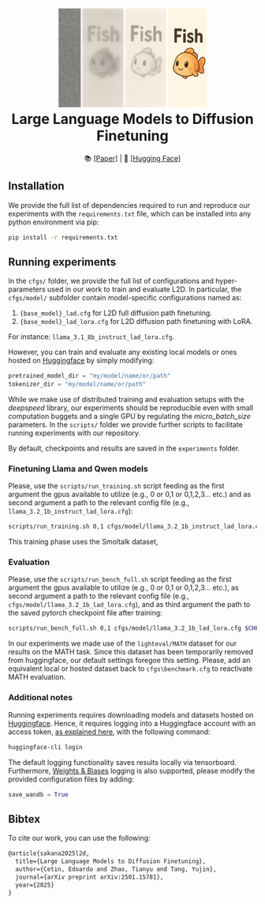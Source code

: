 <h1 align="center">
  <a href="https://github.com/SakanaAI/L2D/">
<img src="figures/logo.png" width="300" /></a><br>
<b>Large Language Models to Diffusion Finetuning</b><br>
</h1>

<p align="center">
  📚 <a href="https://arxiv.org/abs/2501.15781">[Paper]</a> |
  🤗 <a href="https://huggingface.co/SakanaAI">[Hugging Face]</a>
</p>


## Installation

We provide the full list of dependencies required to run and reproduce our experiments with the `requirements.txt` file, which can be installed into any python environment via pip:

```bash
pip install -r requirements.txt
```

## Running experiments

In the `cfgs/` folder, we provide the full list of configurations and hyper-parameters used in our work to train and evaluate L2D. In particular, the `cfgs/model/` subfolder contain model-specific configurations named as:
1. `{base_model}_lad.cfg` for L2D full diffusion path finetuning.
2.  `{base_model}_lad_lora.cfg` for L2D diffusion path finetuning with LoRA.

For instance: `llama_3.1_8b_instruct_lad_lora.cfg`.

However, you can train and evaluate any existing local models or ones hosted on [Huggingface](https://huggingface.co/) by simply modifying:

```py
pretrained_model_dir = "my/model/name/or/path"
tokenizer_dir = "my/model/name/or/path"
```

While we make use of distributed training and evaluation setups with the _deepspeed_ library, our experiments should be reproducible even with small computation buggets and a single GPU by regulating the _micro\_batch\_size_ parameters. In the `scripts/` folder we provide further scripts to facilitate running experiments with our repository.

By default, checkpoints and results are saved in the `experiments` folder.

### Finetuning Llama and Qwen models

Please, use the `scripts/run_training.sh` script feeding as the first argument the gpus available to utilize (e.g., 0 or 0,1 or 0,1,2,3... etc.) and as second argument a path to the relevant config file (e.g., `llama_3.2_1b_instruct_lad_lora.cfg`):

```bash
scripts/run_training.sh 0,1 cfgs/model/llama_3.2_1b_instruct_lad_lora.cfg
```

This training phase uses the Smoltalk dataset, 

### Evaluation

Please, use the `scripts/run_bench_full.sh` script feeding as the first argument the gpus available to utilize (e.g., 0 or 0,1 or 0,1,2,3... etc.), as second argument a path to the relevant config file (e.g., `cfgs/model/llama_3.2_1b_lad_lora.cfg`), and as third argument the path to the saved pytorch checkpoint file after training:

```bash
scripts/run_bench_full.sh 0,1 cfgs/model/llama_3.2_1b_lad_lora.cfg $CHECKPOINT_PATH
```

In our experiments we made use of the `lighteval/MATH` dataset for our results on the MATH task. Since this dataset has been temporarily removed from huggingface, our default settings foregoe this setting. Please, add an equivalent local or hosted dataset back to `cfgs\benchmark.cfg` to reactivate MATH evaluation.

### Additional notes

Running experiments requires downloading models and datasets hosted on [Huggingface](https://huggingface.co/). Hence, it requires logging into a Huggingface account with an access token, [as explained here](https://huggingface.co/docs/hub/security-tokens), with the following command:

```sh
huggingface-cli login
```

The default logging functionality saves results locally via tensorboard. Furthermore, [Weights & Biases](https://wandb.ai/) logging is also supported, please modify the provided configuration files by adding:

```py
save_wandb = True
```


## Bibtex

To cite our work, you can use the following:

```
@article{sakana2025l2d,
  title={Large Language Models to Diffusion Finetuning},
  author={Cetin, Edoardo and Zhao, Tianyu and Tang, Yujin},
  journal={arXiv preprint arXiv:2501.15781},
  year={2025}
}
```

